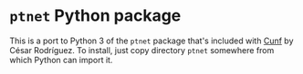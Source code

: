 # `ptnet` Python package

This is a port to Python 3 of the `ptnet` package that's included with [Cunf](https://github.com/cesaro/cunf) by César Rodríguez.
To install, just copy directory `ptnet` somewhere from which Python can import it.
